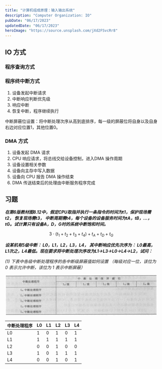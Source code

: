 ```yaml
---
title: "计算机组成原理：输入输出系统"
description: "Computer Organization: IO"
pubDate: "06/17/2023"
updatedDate: "06/17/2023"
heroImage: "https://source.unsplash.com/jXd2FSvcRr8"
---
```


## IO 方式

### 程序查询方式

### 程序终中断方式

1. 设备发起中断请求
2. 中断响应判断优先级
3. 响应中断
4. 恢复中断，程序继续执行

中断屏蔽位设置：将中断处理次序从高到底排序，每一级的屏蔽位将自身以及自身右边对应位置1，其他位置0。

### DMA 方式

1. 设备发起 DMA 请求
2. CPU 响应请求，将总线交给设备控制，进入DMA 操作周期
3. 设备设置相关参数
4. 设备向主存中写入数据
5. 设备向 CPU 报告 DMA 操作结束
6. DMA 传送结束后的处理由中断服务程序完成

## 习题

**_在第6版教材图8.12中，假定CPU取指并执行一条指令的时间为t1，保护现场需t2， 恢复现场需t3，
中断周期需t4，每个设备的设备服务时间为tA，tB，...，tG。试计算只有设备A，D，G时的系统中断饱和时间。_**

$$
3\cdot (t_1+t_2+t_3+t_4)+t_A+t_D+t_G
$$

**_设某机有5级中断： L0，L1，L2，L3，L4，
其中断响应优先次序为： L0最高，L1次之，L4最低。现在要求将中断处理次序改为L1→L3→L0→L4→L2，试问：_**

_(1) 下表中各级中断处理程序的各中断级屏蔽值如何设置
（每级对应一位，该位为 0 表示允许中断，该位为 1 表示中断屏蔽）_

![](../../../assets/computer_organization/c8p1.png)

| 中断处理程序 | L0  | L1  | L2  | L3  | L4  |
| ------------ | --- | --- | --- | --- | --- |
| L0           | 1   | 0   | 1   | 0   | 1   |
| L1           | 1   | 1   | 1   | 1   | 1   |
| L2           | 0   | 0   | 1   | 0   | 0   |
| L3           | 1   | 0   | 1   | 1   | 1   |
| L4           | 0   | 0   | 1   | 0   | 1   |

